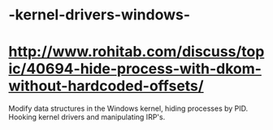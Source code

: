 # -kernel-drivers-windows-

# http://www.rohitab.com/discuss/topic/40694-hide-process-with-dkom-without-hardcoded-offsets/

Modify data structures in the Windows kernel, hiding processes by PID. Hooking kernel drivers and manipulating IRP's.
